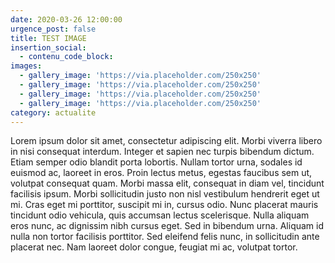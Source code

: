 ```yaml
---
date: 2020-03-26 12:00:00
urgence_post: false
title: TEST IMAGE
insertion_social:
  - contenu_code_block:
images:
  - gallery_image: 'https://via.placeholder.com/250x250'
  - gallery_image: 'https://via.placeholder.com/250x250'
  - gallery_image: 'https://via.placeholder.com/250x250'
  - gallery_image: 'https://via.placeholder.com/250x250'
category: actualite
---
```


Lorem ipsum dolor sit amet, consectetur adipiscing elit. Morbi viverra libero in nisi consequat interdum. Integer et sapien nec turpis bibendum dictum. Etiam semper odio blandit porta lobortis. Nullam tortor urna, sodales id euismod ac, laoreet in eros. Proin lectus metus, egestas faucibus sem ut, volutpat consequat quam. Morbi massa elit, consequat in diam vel, tincidunt facilisis ipsum. Morbi sollicitudin justo non nisl vestibulum hendrerit eget ut mi. Cras eget mi porttitor, suscipit mi in, cursus odio. Nunc placerat mauris tincidunt odio vehicula, quis accumsan lectus scelerisque. Nulla aliquam eros nunc, ac dignissim nibh cursus eget. Sed in bibendum urna. Aliquam id nulla non tortor facilisis porttitor. Sed eleifend felis nunc, in sollicitudin ante placerat nec. Nam laoreet dolor congue, feugiat mi ac, volutpat tortor.